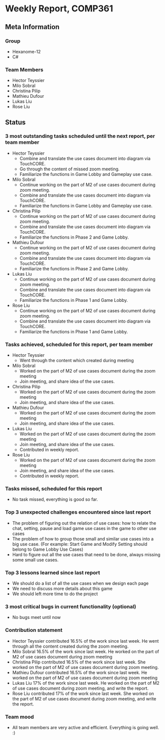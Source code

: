 # Weekly Report, COMP361

## Meta Information

### Group

 * Hexanome-12
 * C#

### Team Members
 * Hector Teyssier
 * Milo Sobral
 * Christina Pilip
 * Mathieu Dufour
 * Lukas Liu
 * Rose Liu

## Status

### 3 most outstanding tasks scheduled until the next report, per team member

* Hector Teyssier
  * Combine and translate the use cases document into diagram via TouchCORE.
  * Go through the content of missed zoom meeting.
  * Familiarize the functions in Game Lobby and Gameplay use case.
* Milo Sobral
  * Continue working on the part of M2 of use cases document during zoom meeting.
  * Combine and translate the use cases document into diagram via TouchCORE.
  * Familiarize the functions in Game Lobby and Gameplay use case.
* Christina Pilip
  * Continue working on the part of M2 of use cases document during zoom meeting.
  * Combine and translate the use cases document into diagram via TouchCORE.
  * Familiarize the functions in Phase 2 and Game Lobby.
* Mathieu Dufour
  * Continue working on the part of M2 of use cases document during zoom meeting.
  * Combine and translate the use cases document into diagram via TouchCORE.
  * Familiarize the functions in Phase 2 and Game Lobby.
* Lukas Liu
  * Continue working on the part of M2 of use cases document during zoom meeting.
  * Combine and translate the use cases document into diagram via TouchCORE.
  * Familiarize the functions in Phase 1 and Game Lobby.
* Rose Liu
  * Continue working on the part of M2 of use cases document during zoom meeting.
  * Combine and translate the use cases document into diagram via TouchCORE.
  * Familiarize the functions in Phase 1 and Game Lobby.

### Tasks achieved, scheduled for this report, per team member

* Hector Teyssier
  * Went through the content which created during meeting
* Milo Sobral
  * Worked on the part of M2 of use cases document during the zoom meeting
  * Join meeting, and share idea of the use cases.
* Christina Pilip
  * Worked on the part of M2 of use cases document during the zoom meeting
  * Join meeting, and share idea of the use cases.
* Mathieu Dufour
  * Worked on the part of M2 of use cases document during the zoom meeting
  * Join meeting, and share idea of the use cases.
* Lukas Liu
  * Worked on the part of M2 of use cases document during the zoom meeting
  * Join meeting, and share idea of the use cases.
  * Contributed in weekly report.
* Rose Liu
  * Worked on the part of M2 of use cases document during the zoom meeting
  * Join meeting, and share idea of the use cases.
  * Contributed in weekly report.

### Tasks missed, scheduled for this report
 * No task missed, everything is good so far.

### Top 3 unexpected challenges encountered since last report
 * The problem of figuring out the relation of use cases: how to relate the chat, setting, pause and load game use cases in the game to other use cases
 * The problem of how to group those small and similar use cases into a big use case. (For example: Start Game and Modify Setting should belong to Game Lobby Use Cases)
 * Hard to figure out all the use cases that need to be done, always missing some small use cases.

### Top 3 lessons learned since last report
 * We should do a list of all the use cases when we design each page
 * We need to discuss more details about this game
 * We should left more time to do the project

### 3 most critical bugs in current functionality (optional)

 * No bugs meet until now

### Contribution statement

 * Hector Teyssier contributed 16.5% of the work since last week. He went through all the content created during the zoom meeting.
 * Milo Sobral 16.5% of the work since last week. He worked on the part of M2 of use cases document during zoom meeting
 * Christina Pilip contributed 16.5% of the work since last week. She worked on the part of M2 of use cases document during zoom meeting.
 * Mathieu Dufour contributed 16.5% of the work since last week. He worked on the part of M2 of use cases document during zoom meeting
 * Lukas Liu 17% of the work since last week. He worked on the part of M2 of use cases document during zoom meeting, and write the report.
 * Rose Liu contributed 17% of the work since last week. She worked on the part of M2 of use cases document during zoom meeting, and write the report.

### Team mood

 * All team members are very active and efficient. Everything is going well. :)
